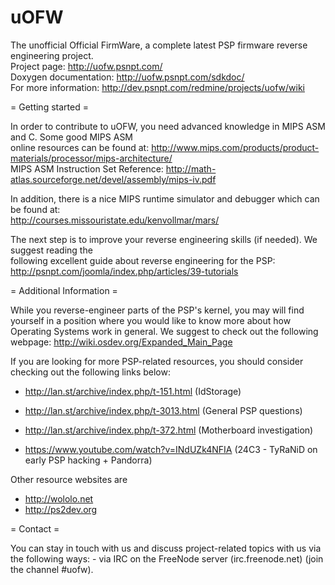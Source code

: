 uOFW
====

The unofficial Official FirmWare, a complete latest PSP firmware reverse engineering project.  
Project page: http://uofw.psnpt.com/  
Doxygen documentation: http://uofw.psnpt.com/sdkdoc/  
For more information: http://dev.psnpt.com/redmine/projects/uofw/wiki  

= Getting started =

In order to contribute to uOFW, you need advanced knowledge in MIPS ASM and C. Some good MIPS ASM  
online resources can be found at: 
http://www.mips.com/products/product-materials/processor/mips-architecture/  
MIPS ASM Instruction Set Reference: http://math-atlas.sourceforge.net/devel/assembly/mips-iv.pdf  

In addition, there is a nice MIPS runtime simulator and debugger which can be found at:  
http://courses.missouristate.edu/kenvollmar/mars/

The next step is to improve your reverse engineering skills (if needed). We suggest reading the  
following excellent guide about reverse engineering for the PSP:  
http://psnpt.com/joomla/index.php/articles/39-tutorials  


= Additional Information =

While you reverse-engineer parts of the PSP's kernel, you may will find yourself in a position
where you would like to know more about how Operating Systems work in general. We suggest to check
out the following webpage: http://wiki.osdev.org/Expanded_Main_Page

If you are looking for more PSP-related resources, you should consider checking out the following links
below:
   - http://lan.st/archive/index.php/t-151.html (IdStorage)
   - http://lan.st/archive/index.php/t-3013.html (General PSP questions)
   - http://lan.st/archive/index.php/t-372.html (Motherboard investigation)
   
   - https://www.youtube.com/watch?v=INdUZk4NFIA (24C3 - TyRaNiD on early PSP hacking + Pandorra)

Other resource websites are 
   - http://wololo.net
   - http://ps2dev.org


= Contact =

You can stay in touch with us and discuss project-related topics with us via the following ways:
    - via IRC on the FreeNode server (irc.freenode.net) (join the channel #uofw).